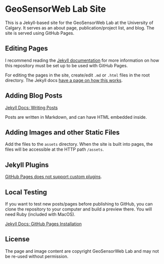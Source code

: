 # GeoSensorWeb Lab Site

This is a Jekyll-based site for the GeoSensorWeb Lab at the University of Calgary. It serves as an about page, publication/project list, and blog. The site is served using GitHub Pages.

## Editing Pages

I recommend reading the [Jekyll documentation](https://jekyllrb.com/docs/home/) for more information on how this repository must be set up to be used with GitHub Pages.

For editing the pages in the site, create/edit `.md` or `.html` files in the root directory. The Jekyll docs [have a page on how this works](https://jekyllrb.com/docs/pages/).

## Adding Blog Posts

[Jekyll Docs: Writing Posts](https://jekyllrb.com/docs/posts/)

Posts are written in Markdown, and can have HTML embedded inside.

## Adding Images and other Static Files

Add the files to the `assets` directory. When the site is built into pages, the files will be accessible at the HTTP path `/assets`.

## Jekyll Plugins

[GitHub Pages does not support custom plugins](https://jekyllrb.com/docs/plugins/).

## Local Testing

If you want to test new posts/pages before publishing to GitHub, you can clone the repository to your computer and build a preview there. You will need Ruby (included with MacOS).

[Jekyll Docs: GitHub Pages Installation](https://jekyllrb.com/docs/github-pages/)

## License

The page and image content are copyright GeoSensorWeb Lab and may not be re-used without permission.

